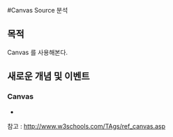 #Canvas Source 분석

## 목적

Canvas 를 사용해본다.

## 새로운 개념 및 이벤트

### Canvas

  *



참고 : http://www.w3schools.com/TAgs/ref_canvas.asp